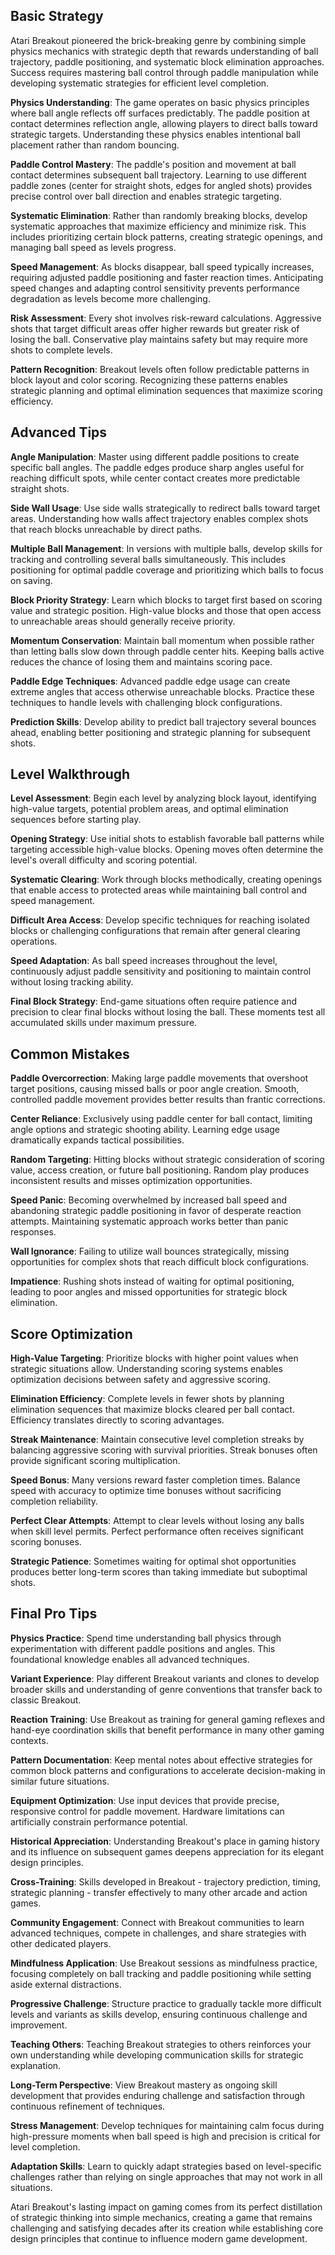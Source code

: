 

## Basic Strategy

Atari Breakout pioneered the brick-breaking genre by combining simple physics mechanics with strategic depth that rewards understanding of ball trajectory, paddle positioning, and systematic block elimination approaches. Success requires mastering ball control through paddle manipulation while developing systematic strategies for efficient level completion.

**Physics Understanding**: The game operates on basic physics principles where ball angle reflects off surfaces predictably. The paddle position at contact determines reflection angle, allowing players to direct balls toward strategic targets. Understanding these physics enables intentional ball placement rather than random bouncing.

**Paddle Control Mastery**: The paddle's position and movement at ball contact determines subsequent ball trajectory. Learning to use different paddle zones (center for straight shots, edges for angled shots) provides precise control over ball direction and enables strategic targeting.

**Systematic Elimination**: Rather than randomly breaking blocks, develop systematic approaches that maximize efficiency and minimize risk. This includes prioritizing certain block patterns, creating strategic openings, and managing ball speed as levels progress.

**Speed Management**: As blocks disappear, ball speed typically increases, requiring adjusted paddle positioning and faster reaction times. Anticipating speed changes and adapting control sensitivity prevents performance degradation as levels become more challenging.

**Risk Assessment**: Every shot involves risk-reward calculations. Aggressive shots that target difficult areas offer higher rewards but greater risk of losing the ball. Conservative play maintains safety but may require more shots to complete levels.

**Pattern Recognition**: Breakout levels often follow predictable patterns in block layout and color scoring. Recognizing these patterns enables strategic planning and optimal elimination sequences that maximize scoring efficiency.

## Advanced Tips

**Angle Manipulation**: Master using different paddle positions to create specific ball angles. The paddle edges produce sharp angles useful for reaching difficult spots, while center contact creates more predictable straight shots.

**Side Wall Usage**: Use side walls strategically to redirect balls toward target areas. Understanding how walls affect trajectory enables complex shots that reach blocks unreachable by direct paths.

**Multiple Ball Management**: In versions with multiple balls, develop skills for tracking and controlling several balls simultaneously. This includes positioning for optimal paddle coverage and prioritizing which balls to focus on saving.

**Block Priority Strategy**: Learn which blocks to target first based on scoring value and strategic position. High-value blocks and those that open access to unreachable areas should generally receive priority.

**Momentum Conservation**: Maintain ball momentum when possible rather than letting balls slow down through paddle center hits. Keeping balls active reduces the chance of losing them and maintains scoring pace.

**Paddle Edge Techniques**: Advanced paddle edge usage can create extreme angles that access otherwise unreachable blocks. Practice these techniques to handle levels with challenging block configurations.

**Prediction Skills**: Develop ability to predict ball trajectory several bounces ahead, enabling better positioning and strategic planning for subsequent shots.

## Level Walkthrough

**Level Assessment**: Begin each level by analyzing block layout, identifying high-value targets, potential problem areas, and optimal elimination sequences before starting play.

**Opening Strategy**: Use initial shots to establish favorable ball patterns while targeting accessible high-value blocks. Opening moves often determine the level's overall difficulty and scoring potential.

**Systematic Clearing**: Work through blocks methodically, creating openings that enable access to protected areas while maintaining ball control and speed management.

**Difficult Area Access**: Develop specific techniques for reaching isolated blocks or challenging configurations that remain after general clearing operations.

**Speed Adaptation**: As ball speed increases throughout the level, continuously adjust paddle sensitivity and positioning to maintain control without losing tracking ability.

**Final Block Strategy**: End-game situations often require patience and precision to clear final blocks without losing the ball. These moments test all accumulated skills under maximum pressure.

## Common Mistakes

**Paddle Overcorrection**: Making large paddle movements that overshoot target positions, causing missed balls or poor angle creation. Smooth, controlled paddle movement provides better results than frantic corrections.

**Center Reliance**: Exclusively using paddle center for ball contact, limiting angle options and strategic shooting ability. Learning edge usage dramatically expands tactical possibilities.

**Random Targeting**: Hitting blocks without strategic consideration of scoring value, access creation, or future ball positioning. Random play produces inconsistent results and misses optimization opportunities.

**Speed Panic**: Becoming overwhelmed by increased ball speed and abandoning strategic paddle positioning in favor of desperate reaction attempts. Maintaining systematic approach works better than panic responses.

**Wall Ignorance**: Failing to utilize wall bounces strategically, missing opportunities for complex shots that reach difficult block configurations.

**Impatience**: Rushing shots instead of waiting for optimal positioning, leading to poor angles and missed opportunities for strategic block elimination.

## Score Optimization

**High-Value Targeting**: Prioritize blocks with higher point values when strategic situations allow. Understanding scoring systems enables optimization decisions between safety and aggressive scoring.

**Elimination Efficiency**: Complete levels in fewer shots by planning elimination sequences that maximize blocks cleared per ball contact. Efficiency translates directly to scoring advantages.

**Streak Maintenance**: Maintain consecutive level completion streaks by balancing aggressive scoring with survival priorities. Streak bonuses often provide significant scoring multiplication.

**Speed Bonus**: Many versions reward faster completion times. Balance speed with accuracy to optimize time bonuses without sacrificing completion reliability.

**Perfect Clear Attempts**: Attempt to clear levels without losing any balls when skill level permits. Perfect performance often receives significant scoring bonuses.

**Strategic Patience**: Sometimes waiting for optimal shot opportunities produces better long-term scores than taking immediate but suboptimal shots.

## Final Pro Tips

**Physics Practice**: Spend time understanding ball physics through experimentation with different paddle positions and angles. This foundational knowledge enables all advanced techniques.

**Variant Experience**: Play different Breakout variants and clones to develop broader skills and understanding of genre conventions that transfer back to classic Breakout.

**Reaction Training**: Use Breakout as training for general gaming reflexes and hand-eye coordination skills that benefit performance in many other gaming contexts.

**Pattern Documentation**: Keep mental notes about effective strategies for common block patterns and configurations to accelerate decision-making in similar future situations.

**Equipment Optimization**: Use input devices that provide precise, responsive control for paddle movement. Hardware limitations can artificially constrain performance potential.

**Historical Appreciation**: Understanding Breakout's place in gaming history and its influence on subsequent games deepens appreciation for its elegant design principles.

**Cross-Training**: Skills developed in Breakout - trajectory prediction, timing, strategic planning - transfer effectively to many other arcade and action games.

**Community Engagement**: Connect with Breakout communities to learn advanced techniques, compete in challenges, and share strategies with other dedicated players.

**Mindfulness Application**: Use Breakout sessions as mindfulness practice, focusing completely on ball tracking and paddle positioning while setting aside external distractions.

**Progressive Challenge**: Structure practice to gradually tackle more difficult levels and variants as skills develop, ensuring continuous challenge and improvement.

**Teaching Others**: Teaching Breakout strategies to others reinforces your own understanding while developing communication skills for strategic explanation.

**Long-Term Perspective**: View Breakout mastery as ongoing skill development that provides enduring challenge and satisfaction through continuous refinement of techniques.

**Stress Management**: Develop techniques for maintaining calm focus during high-pressure moments when ball speed is high and precision is critical for level completion.

**Adaptation Skills**: Learn to quickly adapt strategies based on level-specific challenges rather than relying on single approaches that may not work in all situations.

Atari Breakout's lasting impact on gaming comes from its perfect distillation of strategic thinking into simple mechanics, creating a game that remains challenging and satisfying decades after its creation while establishing core design principles that continue to influence modern game development.